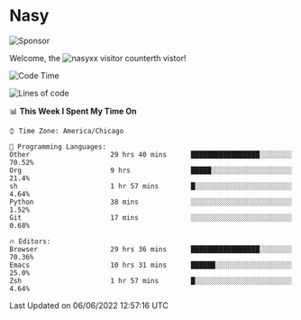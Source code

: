 # Nasy

<!--
<p align="center">
<img height="200" src="https://github-readme-stats.vercel.app/api?username=nasyxx&count_private=true&show_icons=true&theme=dracula&include_all_commits=true"/>
<img height="200" src="https://github-readme-stats.vercel.app/api/top-langs/?username=nasyxx&theme=dracula&hide=html,jupyter+notebook&count_private=true&show_icons=true"/>
</p>

  
----------------
-->

![Sponsor](https://img.shields.io/static/v1.svg?label=Sponsor&message=%E2%9D%A4&logo=GitHub&style=flat&color=pink)
 
Welcome, the ![nasyxx visitor counter](https://count.getloli.com/get/@nasyxx?theme=rule34)th vistor!
 
<!--START_SECTION:waka-->
![Code Time](http://img.shields.io/badge/Code%20Time-2%2C470%20hrs%2032%20mins-blue)

![Lines of code](https://img.shields.io/badge/From%20Hello%20World%20I%27ve%20Written-5%20Million%20lines%20of%20code-blue)

📊 **This Week I Spent My Time On** 

```text
⌚︎ Time Zone: America/Chicago

💬 Programming Languages: 
Other                    29 hrs 40 mins      █████████████████░░░░░░░░   70.52% 
Org                      9 hrs               █████░░░░░░░░░░░░░░░░░░░░   21.4% 
sh                       1 hr 57 mins        █░░░░░░░░░░░░░░░░░░░░░░░░   4.64% 
Python                   38 mins             ░░░░░░░░░░░░░░░░░░░░░░░░░   1.52% 
Git                      17 mins             ░░░░░░░░░░░░░░░░░░░░░░░░░   0.68%

🔥 Editors: 
Browser                  29 hrs 36 mins      █████████████████░░░░░░░░   70.36% 
Emacs                    10 hrs 31 mins      ██████░░░░░░░░░░░░░░░░░░░   25.0% 
Zsh                      1 hr 57 mins        █░░░░░░░░░░░░░░░░░░░░░░░░   4.64%

```


 Last Updated on 06/06/2022 12:57:16 UTC
<!--END_SECTION:waka-->

<!-- ![visitors](https://visitor-badge.laobi.icu/badge?page_id=nasyxx.nasyxx) -->
